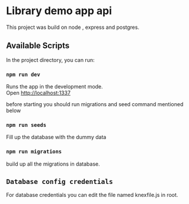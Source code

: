 # Library demo app api

This project was build on node , express and postgres.
## Available Scripts

In the project directory, you can run:

### `npm run dev`

Runs the app in the development mode.\
Open [http://localhost:1337](http://localhost:1337)

before starting you should run migrations and seed command mentioned below

### `npm run seeds`

Fill up the database with the dummy data

### `npm run migrations`

build up all the migrations in database.

## `Database config credentials`

For database credentials you can edit the file named knexfile.js in root.

